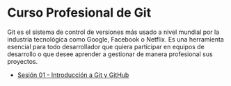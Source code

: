 # Curso Profesional de Git

Git es el sistema de control de versiones más usado a nivel mundial por la industria tecnológica como Google, Facebook o Netflix. Es una herramienta esencial para todo desarrollador que quiera participar en equipos de desarrollo o que desee aprender a gestionar de manera profesional sus proyectos.

* [Sesión 01 - Introducción a Git y GitHub](sesion-01/README.md)
